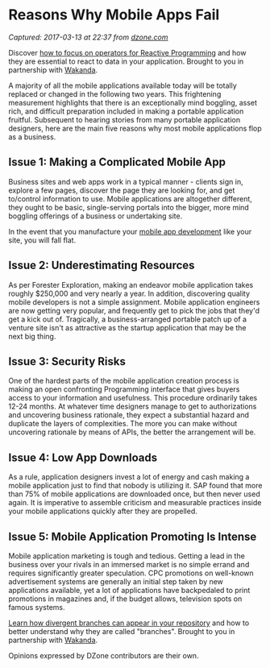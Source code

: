 # Reasons Why Mobile Apps Fail

_Captured: 2017-03-13 at 22:37 from [dzone.com](https://dzone.com/articles/reasons-why-mobile-app-fails?edition=281883&utm_source=Daily%20Digest&utm_medium=email&utm_campaign=dd%202017-03-13)_

Discover [how to focus on operators for Reactive Programming](https://dzone.com/go?i=190139&u=https%3A%2F%2Fblog.wakanda.io%2Freactive-programming-operators%2F%3Futm_source%3Ddzone%26utm_campaign%3Dblog-article%26utm_medium%3Dreferral) and how they are essential to react to data in your application. Brought to you in partnership with [Wakanda](https://dzone.com/go?i=190139&u=https%3A%2F%2Fblog.wakanda.io%2Freactive-programming-operators%2F%3Futm_source%3Ddzone%26utm_campaign%3Dblog-article%26utm_medium%3Dreferral).

A majority of all the mobile applications available today will be totally replaced or changed in the following two years. This frightening measurement highlights that there is an exceptionally mind boggling, asset rich, and difficult preparation included in making a portable application fruitful. Subsequent to hearing stories from many portable application designers, here are the main five reasons why most mobile applications flop as a business.

## Issue 1: Making a Complicated Mobile App

Business sites and web apps work in a typical manner - clients sign in, explore a few pages, discover the page they are looking for, and get to/control information to use. Mobile applications are altogether different, they ought to be basic, single-serving portals into the bigger, more mind boggling offerings of a business or undertaking site.

In the event that you manufacture your [mobile app development](http://www.tranciscolabs.com/services/application-development) like your site, you will fall flat.

## Issue 2: Underestimating Resources

As per Forester Exploration, making an endeavor mobile application takes roughly $250,000 and very nearly a year. In addition, discovering quality mobile developers is not a simple assignment. Mobile application engineers are now getting very popular, and frequently get to pick the jobs that they'd get a kick out of. Tragically, a business-arranged portable patch up of a venture site isn't as attractive as the startup application that may be the next big thing.

## Issue 3: Security Risks

One of the hardest parts of the mobile application creation process is making an open confronting Programming interface that gives buyers access to your information and usefulness. This procedure ordinarily takes 12-24 months. At whatever time designers manage to get to authorizations and uncovering business rationale, they expect a substantial hazard and duplicate the layers of complexities. The more you can make without uncovering rationale by means of APIs, the better the arrangement will be.

## Issue 4: Low App Downloads

As a rule, application designers invest a lot of energy and cash making a mobile application just to find that nobody is utilizing it. SAP found that more than 75% of mobile applications are downloaded once, but then never used again. It is imperative to assemble criticism and measurable practices inside your mobile applications quickly after they are propelled.

## Issue 5: Mobile Application Promoting Is Intense

Mobile application marketing is tough and tedious. Getting a lead in the business over your rivals in an immersed market is no simple errand and requires significantly greater speculation. CPC promotions on well-known advertisement systems are generally an initial step taken by new applications available, yet a lot of applications have backpedaled to print promotions in magazines and, if the budget allows, television spots on famous systems.

[Learn how divergent branches can appear in your repository](https://dzone.com/go?i=190140&u=https%3A%2F%2Fblog.wakanda.io%2Fanimated-git-4-understand-divergent-branches-appear-fetching-remote-repository%2F%3Futm_source%3Ddzone%26utm_campaign%3Dblog-article%26utm_medium%3Dreferral) and how to better understand why they are called "branches". Brought to you in partnership with [Wakanda](https://dzone.com/go?i=190140&u=https%3A%2F%2Fblog.wakanda.io%2Fanimated-git-4-understand-divergent-branches-appear-fetching-remote-repository%2F%3Futm_source%3Ddzone%26utm_campaign%3Dblog-article%26utm_medium%3Dreferral).

Opinions expressed by DZone contributors are their own.
